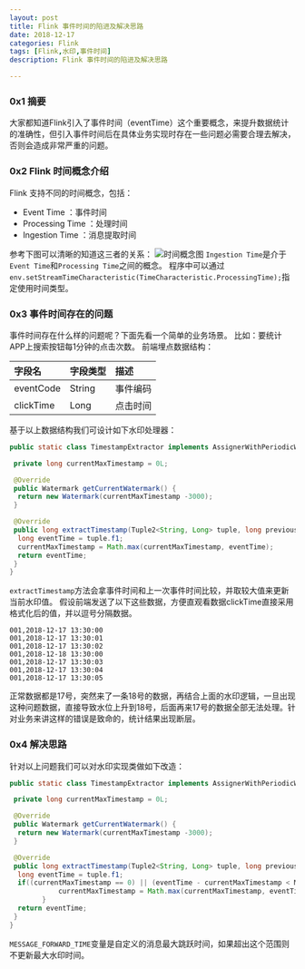 ```yaml
---
layout: post
title: Flink 事件时间的陷进及解决思路
date: 2018-12-17
categories: Flink
tags: [Flink,水印,事件时间]
description: Flink 事件时间的陷进及解决思路

---
```


### 0x1 摘要
大家都知道Flink引入了事件时间（eventTime）这个重要概念，来提升数据统计的准确性，但引入事件时间后在具体业务实现时存在一些问题必需要合理去解决，否则会造成非常严重的问题。

### 0x2 Flink 时间概念介绍
Flink 支持不同的时间概念，包括：
* Event Time ：事件时间
* Processing Time ：处理时间
* Ingestion Time ：消息提取时间

参考下图可以清晰的知道这三者的关系：
![时间概念图](https://ci.apache.org/projects/flink/flink-docs-release-1.5/fig/times_clocks.svg)
`Ingestion Time`是介于`Event Time`和`Processing Time`之间的概念。
程序中可以通过`env.setStreamTimeCharacteristic(TimeCharacteristic.ProcessingTime);`指定使用时间类型。

### 0x3 事件时间存在的问题
事件时间存在什么样的问题呢？下面先看一个简单的业务场景。
比如：要统计APP上搜索按钮每1分钟的点击次数。
前端埋点数据结构：

|字段名|字段类型|描述|
|:---|:---|:---|
|eventCode|String|事件编码|
|clickTime|Long|点击时间|

基于以上数据结构我们可设计如下水印处理器：
```java
public static class TimestampExtractor implements AssignerWithPeriodicWatermarks<Tuple2<String, Long>> {

 private long currentMaxTimestamp = 0L;

 @Override
 public Watermark getCurrentWatermark() {
  return new Watermark(currentMaxTimestamp -3000);
 }

 @Override
 public long extractTimestamp(Tuple2<String, Long> tuple, long previousElementTimestamp) {
  long eventTime = tuple.f1;
  currentMaxTimestamp = Math.max(currentMaxTimestamp, eventTime);
  return eventTime;
 }
}
```
`extractTimestamp`方法会拿事件时间和上一次事件时间比较，并取较大值来更新当前水印值。
假设前端发送了以下这些数据，方便直观看数据clickTime直接采用格式化后的值，并以逗号分隔数据。
```
001,2018-12-17 13:30:00
001,2018-12-17 13:30:01
001,2018-12-17 13:30:02
001,2018-12-18 13:30:00
001,2018-12-17 13:30:03
001,2018-12-17 13:30:04
001,2018-12-17 13:30:05
```
正常数据都是17号，突然来了一条18号的数据，再结合上面的水印逻辑，一旦出现这种问题数据，直接导致水位上升到18号，后面再来17号的数据全部无法处理。针对业务来讲这样的错误是致命的，统计结果出现断层。

### 0x4 解决思路
针对以上问题我们可以对水印实现类做如下改造：
```java
public static class TimestampExtractor implements AssignerWithPeriodicWatermarks<Tuple2<String, Long>> {

 private long currentMaxTimestamp = 0L;

 @Override
 public Watermark getCurrentWatermark() {
  return new Watermark(currentMaxTimestamp -3000);
 }

 @Override
 public long extractTimestamp(Tuple2<String, Long> tuple, long previousElementTimestamp) {
  long eventTime = tuple.f1;
  if((currentMaxTimestamp == 0) || (eventTime - currentMaxTimestamp < MESSAGE_FORWARD_TIME)) {
            currentMaxTimestamp = Math.max(currentMaxTimestamp, eventTime);
        }
  return eventTime;
 }
}
```
`MESSAGE_FORWARD_TIME`变量是自定义的消息最大跳跃时间，如果超出这个范围则不更新最大水印时间。
